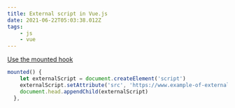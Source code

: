 ```yaml
---
title: External script in Vue.js
date: 2021-06-22T05:03:38.012Z
tags:
    - js
    - vue
---
```


[Use the mounted hook](https://vue-view.com/how-to-load-an-external-script-in-vue-component/)

```js
mounted() {
    let externalScript = document.createElement('script')
    externalScript.setAttribute('src', 'https://www.example-of-external-script.com/script.js')
    document.head.appendChild(externalScript)
  },
```
